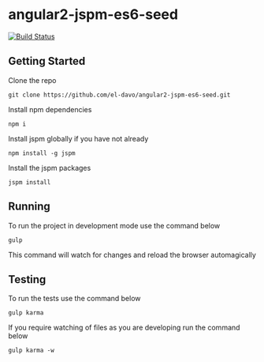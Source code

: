 # angular2-jspm-es6-seed

[![Build Status](https://travis-ci.org/el-davo/angular2-jspm-es6-seed.svg?branch=feature%2Fadd-typescript-linter)](https://travis-ci.org/el-davo/angular2-jspm-es6-seed)

## Getting Started
Clone the repo

    git clone https://github.com/el-davo/angular2-jspm-es6-seed.git

Install npm dependencies

    npm i

Install jspm globally if you have not already

    npm install -g jspm

Install the jspm packages

    jspm install

## Running

To run the project in development mode use the command below

    gulp

This command will watch for changes and reload the browser automagically

## Testing
To run the tests use the command below

    gulp karma

If you require watching of files as you are developing run the command below

    gulp karma -w
